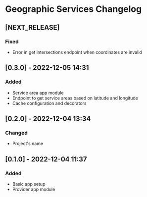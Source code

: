 # Geographic Services Changelog

## [NEXT_RELEASE]

### Fixed

   - Error in get intersections endpoint when coordinates are invalid

## [0.3.0] - 2022-12-05 14:31

### Added

   - Service area app module
   - Endpoint to get service areas based on latitude and longitude
   - Cache configuration and decorators

## [0.2.0] - 2022-12-04 13:34

### Changed

   - Project's name

## [0.1.0] - 2022-12-04 11:37

### Added

   - Basic app setup
   - Provider app module
